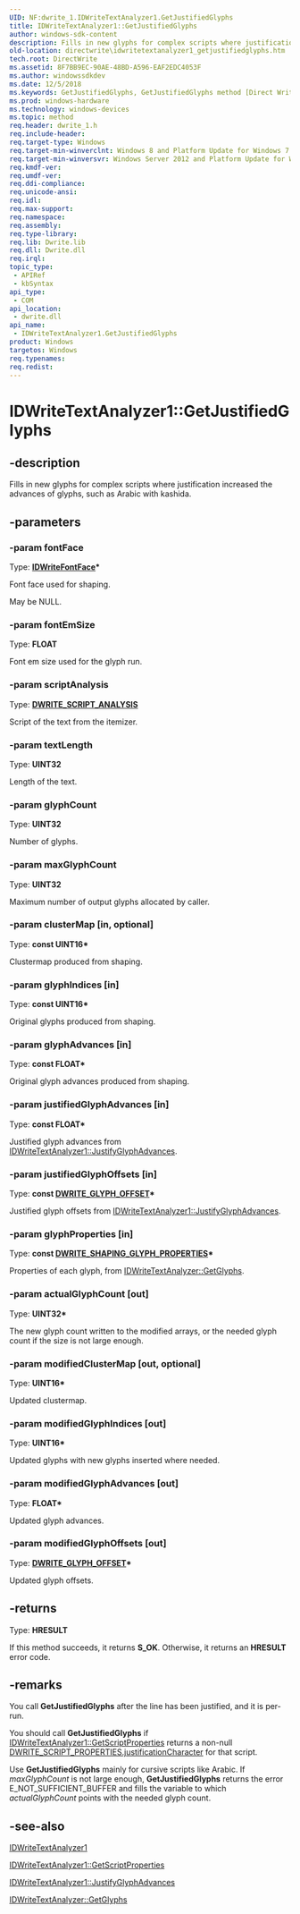 ```yaml
---
UID: NF:dwrite_1.IDWriteTextAnalyzer1.GetJustifiedGlyphs
title: IDWriteTextAnalyzer1::GetJustifiedGlyphs
author: windows-sdk-content
description: Fills in new glyphs for complex scripts where justification increased the advances of glyphs, such as Arabic with kashida.
old-location: directwrite\idwritetextanalyzer1_getjustifiedglyphs.htm
tech.root: DirectWrite
ms.assetid: 8F7BB9EC-90AE-48BD-A596-EAF2EDC4053F
ms.author: windowssdkdev
ms.date: 12/5/2018
ms.keywords: GetJustifiedGlyphs, GetJustifiedGlyphs method [Direct Write], GetJustifiedGlyphs method [Direct Write],IDWriteTextAnalyzer1 interface, IDWriteTextAnalyzer1 interface [Direct Write],GetJustifiedGlyphs method, IDWriteTextAnalyzer1.GetJustifiedGlyphs, IDWriteTextAnalyzer1::GetJustifiedGlyphs, directwrite.idwritetextanalyzer1_getjustifiedglyphs, dwrite_1/IDWriteTextAnalyzer1::GetJustifiedGlyphs
ms.prod: windows-hardware
ms.technology: windows-devices
ms.topic: method
req.header: dwrite_1.h
req.include-header: 
req.target-type: Windows
req.target-min-winverclnt: Windows 8 and Platform Update for Windows 7 [desktop apps \| UWP apps]
req.target-min-winversvr: Windows Server 2012 and Platform Update for Windows Server 2008 R2 [desktop apps \| UWP apps]
req.kmdf-ver: 
req.umdf-ver: 
req.ddi-compliance: 
req.unicode-ansi: 
req.idl: 
req.max-support: 
req.namespace: 
req.assembly: 
req.type-library: 
req.lib: Dwrite.lib
req.dll: Dwrite.dll
req.irql: 
topic_type:
 - APIRef
 - kbSyntax
api_type:
 - COM
api_location:
 - dwrite.dll
api_name:
 - IDWriteTextAnalyzer1.GetJustifiedGlyphs
product: Windows
targetos: Windows
req.typenames: 
req.redist: 
---
```


# IDWriteTextAnalyzer1::GetJustifiedGlyphs


## -description


Fills in new glyphs for complex scripts where justification increased
    the advances of glyphs, such as Arabic with kashida.


## -parameters




### -param fontFace

Type: <b><a href="https://msdn.microsoft.com/1DB7156F-0578-46A0-8C96-E1E34FF4E49E">IDWriteFontFace</a>*</b>

Font face used for shaping.

May be NULL.


### -param fontEmSize

Type: <b>FLOAT</b>

Font em size used for the glyph run.


### -param scriptAnalysis

Type: <b><a href="https://msdn.microsoft.com/dafda5f6-39aa-4577-9213-898bdeddc7c2">DWRITE_SCRIPT_ANALYSIS</a></b>

Script of the text from the itemizer.


### -param textLength

Type: <b>UINT32</b>

Length of the text.


### -param glyphCount

Type: <b>UINT32</b>

Number of glyphs.


### -param maxGlyphCount

Type: <b>UINT32</b>

Maximum number of output glyphs allocated
    by caller.


### -param clusterMap [in, optional]

Type: <b>const UINT16*</b>

Clustermap produced from shaping.


### -param glyphIndices [in]

Type: <b>const UINT16*</b>

Original glyphs produced from shaping.


### -param glyphAdvances [in]

Type: <b>const FLOAT*</b>

Original glyph advances produced from shaping.


### -param justifiedGlyphAdvances [in]

Type: <b>const FLOAT*</b>

Justified glyph advances from
    <a href="https://msdn.microsoft.com/BFBFEA4A-A0D4-4114-B0AB-4338A832ECD4">IDWriteTextAnalyzer1::JustifyGlyphAdvances</a>. 


### -param justifiedGlyphOffsets [in]

Type: <b>const <a href="https://msdn.microsoft.com/f5a231c0-78df-4fe0-99a8-81fcad517cda">DWRITE_GLYPH_OFFSET</a>*</b>

Justified glyph offsets from
    <a href="https://msdn.microsoft.com/BFBFEA4A-A0D4-4114-B0AB-4338A832ECD4">IDWriteTextAnalyzer1::JustifyGlyphAdvances</a>. 


### -param glyphProperties [in]

Type: <b>const <a href="https://msdn.microsoft.com/debaa84f-8883-4117-9be0-962857b55020">DWRITE_SHAPING_GLYPH_PROPERTIES</a>*</b>

Properties of each glyph, from <a href="https://msdn.microsoft.com/9bc373b6-9161-4ffc-a942-50d97d6509c3">IDWriteTextAnalyzer::GetGlyphs</a>. 


### -param actualGlyphCount [out]

Type: <b>UINT32*</b>

The new glyph count written to the
    modified arrays, or the needed glyph count if the size is not
    large enough.


### -param modifiedClusterMap [out, optional]

Type: <b>UINT16*</b>

Updated clustermap.


### -param modifiedGlyphIndices [out]

Type: <b>UINT16*</b>

Updated glyphs with new glyphs
    inserted where needed.


### -param modifiedGlyphAdvances [out]

Type: <b>FLOAT*</b>

Updated glyph advances.


### -param modifiedGlyphOffsets [out]

Type: <b><a href="https://msdn.microsoft.com/f5a231c0-78df-4fe0-99a8-81fcad517cda">DWRITE_GLYPH_OFFSET</a>*</b>

Updated glyph offsets.


## -returns



Type: <b>HRESULT</b>

If this method succeeds, it returns <b xmlns:loc="http://microsoft.com/wdcml/l10n">S_OK</b>. Otherwise, it returns an <b xmlns:loc="http://microsoft.com/wdcml/l10n">HRESULT</b> error code.




## -remarks



You call <b>GetJustifiedGlyphs</b> after the line has been justified, and it is per-run.

You should call <b>GetJustifiedGlyphs</b> if <a href="https://msdn.microsoft.com/CBC1DA09-6D3D-42D8-8E77-CFDBA733C228">IDWriteTextAnalyzer1::GetScriptProperties</a> returns a non-null <a href="https://msdn.microsoft.com/5210C04E-618B-4FE9-A6FC-6F0FF17A64D5">DWRITE_SCRIPT_PROPERTIES.justificationCharacter</a> for that script.

 Use  <b>GetJustifiedGlyphs</b> mainly for cursive scripts
    like Arabic. If <i>maxGlyphCount</i> is not large enough, <b>GetJustifiedGlyphs</b> returns the error
    E_NOT_SUFFICIENT_BUFFER and fills the variable  to which <i>actualGlyphCount</i>  points with
    the needed glyph count.




## -see-also




<a href="https://msdn.microsoft.com/7F79BA25-5D79-4491-82E3-F9B96DD0C37D">IDWriteTextAnalyzer1</a>



<a href="https://msdn.microsoft.com/CBC1DA09-6D3D-42D8-8E77-CFDBA733C228">IDWriteTextAnalyzer1::GetScriptProperties</a>



<a href="https://msdn.microsoft.com/BFBFEA4A-A0D4-4114-B0AB-4338A832ECD4">IDWriteTextAnalyzer1::JustifyGlyphAdvances</a>



<a href="https://msdn.microsoft.com/9bc373b6-9161-4ffc-a942-50d97d6509c3">IDWriteTextAnalyzer::GetGlyphs</a>
 

 

